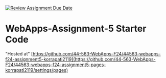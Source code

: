 [![Review Assignment Due Date](https://classroom.github.com/assets/deadline-readme-button-22041afd0340ce965d47ae6ef1cefeee28c7c493a6346c4f15d667ab976d596c.svg)](https://classroom.github.com/a/Fgj5xuSQ)
# WebApps-Assignment-5 Starter Code
"Hosted at" [https://github.com/44-563-WebApps-F24/44563-webapps-f24-assignment5-korrapati2119](https://github.com/44-563-WebApps-F24/44563-webapps-f24-assignment5-pages-korrapati2119/settings/pages)
